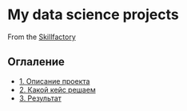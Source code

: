 # My data science projects
From the [Skillfactory](https://github.com/KorsSergei/test/)

## Оглаление

* [1. Описание проекта](https://github.com/KorsSergei/test/tree/main/project_1)
* [2. Какой кейс решаем](____)
* [3. Результат]()

